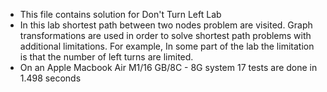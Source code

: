- This file contains solution for Don't Turn Left Lab
- In this lab shortest path between two nodes problem are visited. Graph transformations are used in order to solve shortest path problems with additional limitations. For example, In some part of the lab the limitation is that the number of left turns are limited. 
- On an Apple Macbook Air M1/16 GB/8C - 8G system 17 tests are done in 1.498 seconds
